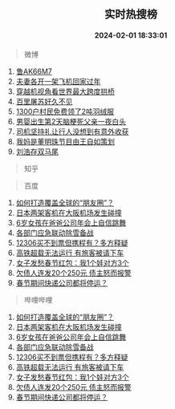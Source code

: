 <div align="center"><h2>实时热搜榜</h2><h4>2024-02-01 18:33:01</h4></div>

> 微博  

1. [鲁AK66M7](https://s.weibo.com/weibo?q=%23%E9%B2%81AK66M7%23&t=31&band_rank=1&Refer=top)<br />
2. [夫妻各开一架飞机回家过年](https://s.weibo.com/weibo?q=%23%E5%A4%AB%E5%A6%BB%E5%90%84%E5%BC%80%E4%B8%80%E6%9E%B6%E9%A3%9E%E6%9C%BA%E5%9B%9E%E5%AE%B6%E8%BF%87%E5%B9%B4%23&t=31&band_rank=2&Refer=top)<br />
3. [穿越机视角看世界最大跨度拱桥](https://s.weibo.com/weibo?q=%23%E7%A9%BF%E8%B6%8A%E6%9C%BA%E8%A7%86%E8%A7%92%E7%9C%8B%E4%B8%96%E7%95%8C%E6%9C%80%E5%A4%A7%E8%B7%A8%E5%BA%A6%E6%8B%B1%E6%A1%A5%23&t=31&band_rank=3&Refer=top)<br />
4. [百里屠苏好久不见](https://s.weibo.com/weibo?q=%23%E7%99%BE%E9%87%8C%E5%B1%A0%E8%8B%8F%E5%A5%BD%E4%B9%85%E4%B8%8D%E8%A7%81%23&t=31&band_rank=4&Refer=top)<br />
5. [1300户村民免费领了2吨羽绒服](https://s.weibo.com/weibo?q=%231300%E6%88%B7%E6%9D%91%E6%B0%91%E5%85%8D%E8%B4%B9%E9%A2%86%E4%BA%862%E5%90%A8%E7%BE%BD%E7%BB%92%E6%9C%8D%23&t=31&band_rank=5&Refer=top)<br />
6. [男婴出生第2天脑梗死父亲一夜白头](https://s.weibo.com/weibo?q=%23%E7%94%B7%E5%A9%B4%E5%87%BA%E7%94%9F%E7%AC%AC2%E5%A4%A9%E8%84%91%E6%A2%97%E6%AD%BB%E7%88%B6%E4%BA%B2%E4%B8%80%E5%A4%9C%E7%99%BD%E5%A4%B4%23&t=31&band_rank=6&Refer=top)<br />
7. [司机坚持礼让行人没想到有意外收获](https://s.weibo.com/weibo?q=%23%E5%8F%B8%E6%9C%BA%E5%9D%9A%E6%8C%81%E7%A4%BC%E8%AE%A9%E8%A1%8C%E4%BA%BA%E6%B2%A1%E6%83%B3%E5%88%B0%E6%9C%89%E6%84%8F%E5%A4%96%E6%94%B6%E8%8E%B7%23&t=31&band_rank=7&Refer=top)<br />
8. [我妈是董明珠节目由王自如策划](https://s.weibo.com/weibo?q=%23%E6%88%91%E5%A6%88%E6%98%AF%E8%91%A3%E6%98%8E%E7%8F%A0%E8%8A%82%E7%9B%AE%E7%94%B1%E7%8E%8B%E8%87%AA%E5%A6%82%E7%AD%96%E5%88%92%23&t=31&band_rank=8&Refer=top)<br />
9. [刘浩存双马尾](https://s.weibo.com/weibo?q=%E5%88%98%E6%B5%A9%E5%AD%98%E5%8F%8C%E9%A9%AC%E5%B0%BE&t=31&band_rank=9&Refer=top)<br />

> 知乎  


> 百度  

1. [如何打造覆盖全球的“朋友圈”？](https://www.baidu.com/s?wd=%E5%A6%82%E4%BD%95%E6%89%93%E9%80%A0%E8%A6%86%E7%9B%96%E5%85%A8%E7%90%83%E7%9A%84%E2%80%9C%E6%9C%8B%E5%8F%8B%E5%9C%88%E2%80%9D%EF%BC%9F&sa=fyb_news&rsv_dl=fyb_news)<br />
2. [日本两架客机在大阪机场发生碰撞](https://www.baidu.com/s?wd=%E6%97%A5%E6%9C%AC%E4%B8%A4%E6%9E%B6%E5%AE%A2%E6%9C%BA%E5%9C%A8%E5%A4%A7%E9%98%AA%E6%9C%BA%E5%9C%BA%E5%8F%91%E7%94%9F%E7%A2%B0%E6%92%9E&sa=fyb_news&rsv_dl=fyb_news)<br />
3. [6岁女孩在爸爸公司年会上自信跳舞](https://www.baidu.com/s?wd=6%E5%B2%81%E5%A5%B3%E5%AD%A9%E5%9C%A8%E7%88%B8%E7%88%B8%E5%85%AC%E5%8F%B8%E5%B9%B4%E4%BC%9A%E4%B8%8A%E8%87%AA%E4%BF%A1%E8%B7%B3%E8%88%9E&sa=fyb_news&rsv_dl=fyb_news)<br />
4. [各部门应急联动除雪备战](https://www.baidu.com/s?wd=%E5%90%84%E9%83%A8%E9%97%A8%E5%BA%94%E6%80%A5%E8%81%94%E5%8A%A8%E9%99%A4%E9%9B%AA%E5%A4%87%E6%88%98&sa=fyb_news&rsv_dl=fyb_news)<br />
5. [12306买不到票但携程有？多方释疑](https://www.baidu.com/s?wd=12306%E4%B9%B0%E4%B8%8D%E5%88%B0%E7%A5%A8%E4%BD%86%E6%90%BA%E7%A8%8B%E6%9C%89%EF%BC%9F%E5%A4%9A%E6%96%B9%E9%87%8A%E7%96%91&sa=fyb_news&rsv_dl=fyb_news)<br />
6. [高铁超载无法运行 有旅客被请下车](https://www.baidu.com/s?wd=%E9%AB%98%E9%93%81%E8%B6%85%E8%BD%BD%E6%97%A0%E6%B3%95%E8%BF%90%E8%A1%8C+%E6%9C%89%E6%97%85%E5%AE%A2%E8%A2%AB%E8%AF%B7%E4%B8%8B%E8%BD%A6&sa=fyb_news&rsv_dl=fyb_news)<br />
7. [女子发愁春节红包：我1个娃对方3个](https://www.baidu.com/s?wd=%E5%A5%B3%E5%AD%90%E5%8F%91%E6%84%81%E6%98%A5%E8%8A%82%E7%BA%A2%E5%8C%85%EF%BC%9A%E6%88%911%E4%B8%AA%E5%A8%83%E5%AF%B9%E6%96%B93%E4%B8%AA&sa=fyb_news&rsv_dl=fyb_news)<br />
8. [欠债人连发20个250元 债主怒而报警](https://www.baidu.com/s?wd=%E6%AC%A0%E5%80%BA%E4%BA%BA%E8%BF%9E%E5%8F%9120%E4%B8%AA250%E5%85%83+%E5%80%BA%E4%B8%BB%E6%80%92%E8%80%8C%E6%8A%A5%E8%AD%A6&sa=fyb_news&rsv_dl=fyb_news)<br />
9. [春节期间快递公司都将停运？](https://www.baidu.com/s?wd=%E6%98%A5%E8%8A%82%E6%9C%9F%E9%97%B4%E5%BF%AB%E9%80%92%E5%85%AC%E5%8F%B8%E9%83%BD%E5%B0%86%E5%81%9C%E8%BF%90%EF%BC%9F&sa=fyb_news&rsv_dl=fyb_news)<br />

> 哔哩哔哩  

1. [如何打造覆盖全球的“朋友圈”？](https://www.baidu.com/s?wd=%E5%A6%82%E4%BD%95%E6%89%93%E9%80%A0%E8%A6%86%E7%9B%96%E5%85%A8%E7%90%83%E7%9A%84%E2%80%9C%E6%9C%8B%E5%8F%8B%E5%9C%88%E2%80%9D%EF%BC%9F&sa=fyb_news&rsv_dl=fyb_news)<br />
2. [日本两架客机在大阪机场发生碰撞](https://www.baidu.com/s?wd=%E6%97%A5%E6%9C%AC%E4%B8%A4%E6%9E%B6%E5%AE%A2%E6%9C%BA%E5%9C%A8%E5%A4%A7%E9%98%AA%E6%9C%BA%E5%9C%BA%E5%8F%91%E7%94%9F%E7%A2%B0%E6%92%9E&sa=fyb_news&rsv_dl=fyb_news)<br />
3. [6岁女孩在爸爸公司年会上自信跳舞](https://www.baidu.com/s?wd=6%E5%B2%81%E5%A5%B3%E5%AD%A9%E5%9C%A8%E7%88%B8%E7%88%B8%E5%85%AC%E5%8F%B8%E5%B9%B4%E4%BC%9A%E4%B8%8A%E8%87%AA%E4%BF%A1%E8%B7%B3%E8%88%9E&sa=fyb_news&rsv_dl=fyb_news)<br />
4. [各部门应急联动除雪备战](https://www.baidu.com/s?wd=%E5%90%84%E9%83%A8%E9%97%A8%E5%BA%94%E6%80%A5%E8%81%94%E5%8A%A8%E9%99%A4%E9%9B%AA%E5%A4%87%E6%88%98&sa=fyb_news&rsv_dl=fyb_news)<br />
5. [12306买不到票但携程有？多方释疑](https://www.baidu.com/s?wd=12306%E4%B9%B0%E4%B8%8D%E5%88%B0%E7%A5%A8%E4%BD%86%E6%90%BA%E7%A8%8B%E6%9C%89%EF%BC%9F%E5%A4%9A%E6%96%B9%E9%87%8A%E7%96%91&sa=fyb_news&rsv_dl=fyb_news)<br />
6. [高铁超载无法运行 有旅客被请下车](https://www.baidu.com/s?wd=%E9%AB%98%E9%93%81%E8%B6%85%E8%BD%BD%E6%97%A0%E6%B3%95%E8%BF%90%E8%A1%8C+%E6%9C%89%E6%97%85%E5%AE%A2%E8%A2%AB%E8%AF%B7%E4%B8%8B%E8%BD%A6&sa=fyb_news&rsv_dl=fyb_news)<br />
7. [女子发愁春节红包：我1个娃对方3个](https://www.baidu.com/s?wd=%E5%A5%B3%E5%AD%90%E5%8F%91%E6%84%81%E6%98%A5%E8%8A%82%E7%BA%A2%E5%8C%85%EF%BC%9A%E6%88%911%E4%B8%AA%E5%A8%83%E5%AF%B9%E6%96%B93%E4%B8%AA&sa=fyb_news&rsv_dl=fyb_news)<br />
8. [欠债人连发20个250元 债主怒而报警](https://www.baidu.com/s?wd=%E6%AC%A0%E5%80%BA%E4%BA%BA%E8%BF%9E%E5%8F%9120%E4%B8%AA250%E5%85%83+%E5%80%BA%E4%B8%BB%E6%80%92%E8%80%8C%E6%8A%A5%E8%AD%A6&sa=fyb_news&rsv_dl=fyb_news)<br />
9. [春节期间快递公司都将停运？](https://www.baidu.com/s?wd=%E6%98%A5%E8%8A%82%E6%9C%9F%E9%97%B4%E5%BF%AB%E9%80%92%E5%85%AC%E5%8F%B8%E9%83%BD%E5%B0%86%E5%81%9C%E8%BF%90%EF%BC%9F&sa=fyb_news&rsv_dl=fyb_news)<br />
